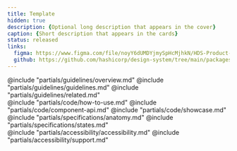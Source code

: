 ```yaml
---
title: Template
hidden: true
description: {Optional long description that appears in the cover}
caption: {Short description that appears in the cards}
status: released
links:
  figma: https://www.figma.com/file/noyY6dUMDYjmySpHcMjhkN/HDS-Product---Components?t=nsKJzzKtdX5A7zpz-7
  github: https://github.com/hashicorp/design-system/tree/main/packages/components/addon/components/hds
---
```


<section data-tab="Guidelines">
  @include "partials/guidelines/overview.md"
  @include "partials/guidelines/guidelines.md"
  @include "partials/guidelines/related.md"
</section>

<section data-tab="Code">
  @include "partials/code/how-to-use.md"
  @include "partials/code/component-api.md"
  @include "partials/code/showcase.md"
</section>

<section data-tab="Specifications">
  @include "partials/specifications/anatomy.md"
  @include "partials/specifications/states.md"
</section>

<section data-tab="Accessibility">
  @include "partials/accessibility/accessibility.md"
  @include "partials/accessibility/support.md"
</section>